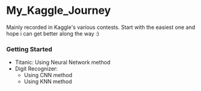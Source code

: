 # My_Kaggle_Journey

Mainly recorded in Kaggle's various contests. Start with the easiest one and hope i can get better along the way :)

### Getting Started
 
 + Titanic: Using Neural Network method
 + Digit Recognizer:
   - Using CNN method 
   - Using KNN method
